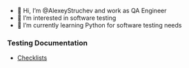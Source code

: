 - 👋 Hi, I’m @AlexeyStruchev and work as QA Engineer
- 👀 I’m interested in software testing
- 🌱 I’m currently learning Python for software testing needs

### Testing Documentation
- [Checklists](https://github.com/AlexeyStruchev/checklists.git)
